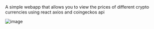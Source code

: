 A simple webapp that allows you to view the prices of different crypto currencies using react axios and coingeckos api


![image](https://user-images.githubusercontent.com/64278113/194691705-585fea22-9ad0-4080-b2f9-58e4bfc1d4e5.png)

